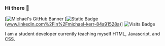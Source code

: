 ### Hi there 👋

<!--
**IvyMike98/IvyMike98** is a ✨ _special_ ✨ repository because its `README.md` (this file) appears on your GitHub profile.

Here are some ideas to get you started:

- 🔭 I’m currently working on ...
- 🌱 I’m currently learning ...
- 👯 I’m looking to collaborate on ...
- 🤔 I’m looking for help with ...
- 💬 Ask me about ...
- 📫 How to reach me: ...
- 😄 Pronouns: ...
- ⚡ Fun fact: ...
-->
[![Michael's GitHub Banner](./assets/github-header-image.png)
[![Static Badge](https://img.shields.io/badge/Profile-blue?logo=LinkedIn&logoColor=%23fffff2)(www.linkedin.com%2Fin%2Fmichael-kerr-84a91528a)]
![Visits Badge](https://badges.pufler.dev/visits/IvyMike98/IvyMike98)

<p>I am a student developer currently teaching myself HTML, Javascript, and CSS.</p>
